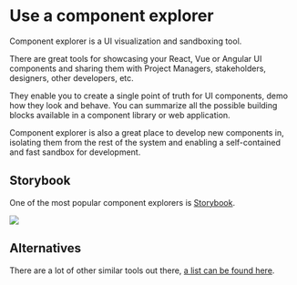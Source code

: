 # Use a component explorer

Component explorer is a UI visualization and sandboxing tool.

There are great tools for showcasing your React, Vue or Angular UI components and sharing them with Project Managers, stakeholders, designers, other developers, etc.

They enable you to create a single point of truth for UI components, demo how they look and behave. You can summarize all the possible building blocks available in a component library or web application.

Component explorer is also a great place to develop new components in, isolating them from the rest of the system and enabling a self-contained and fast sandbox for development.

## Storybook

One of the most popular component explorers is [Storybook][1].

![][image-1]

## Alternatives

There are a lot of other similar tools out there, [a list can be found here][2].

[1]: https://storybook.js.org/
[2]: https://react-styleguidist.js.org/docs/cookbook.html#are-there-any-other-projects-like-this
[image-1]: /img/storybook.png
